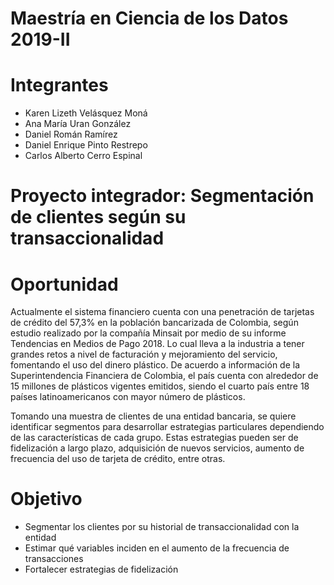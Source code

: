 # Maestría en Ciencia de los Datos 2019-II

# Integrantes
- Karen Lizeth Velásquez Moná 
- Ana María Uran González 
- Daniel Román Ramírez 
- Daniel Enrique Pinto Restrepo 
- Carlos Alberto Cerro Espinal

# Proyecto integrador: Segmentación de clientes según su transaccionalidad

# Oportunidad
Actualmente el sistema financiero cuenta con una penetración de tarjetas de crédito del 57,3% en la población bancarizada de Colombia, según estudio realizado por la compañía Minsait por medio de su informe Tendencias en Medios de Pago 2018. Lo cual lleva a la industria a tener grandes retos a nivel de facturación y mejoramiento del servicio, fomentando el uso del dinero plástico. De acuerdo a información de la Superintendencia Financiera de Colombia, el país cuenta con alrededor de 15 millones de plásticos vigentes emitidos, siendo el cuarto país entre 18 países latinoamericanos con mayor número de plásticos.

Tomando una muestra de clientes de una entidad bancaria, se quiere identificar segmentos para desarrollar estrategias particulares dependiendo de las características de cada grupo. Estas estrategias pueden ser de fidelización a largo plazo, adquisición de nuevos servicios, aumento de frecuencia del uso de tarjeta de crédito, entre otras.

# Objetivo

- Segmentar los clientes por su historial de transaccionalidad con la entidad
- Estimar qué variables inciden en el aumento de la frecuencia de transacciones
- Fortalecer estrategias de fidelización
